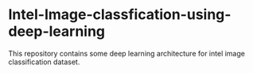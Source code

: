 # Intel-Image-classfication-using-deep-learning
This repository contains some deep learning architecture for intel image classification dataset.
